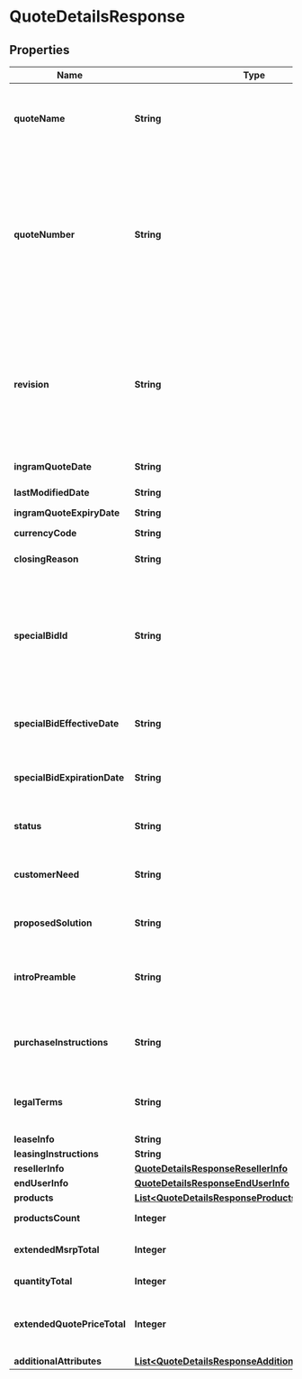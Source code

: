 

# QuoteDetailsResponse


## Properties

| Name | Type | Description | Notes |
|------------ | ------------- | ------------- | -------------|
|**quoteName** | **String** | Quote Name given to quote by sales team or system generated.  Generally used as a reference to identify the quote. |  [optional] |
|**quoteNumber** | **String** | Unique identifier generated by Ingram Micro&#39;s CRM specific to each quote.  When applying a filter to the quoteNumber and including a partial quote number in the filter, all quotes containing any information included in the filter can be retrieved as a subset of all available customer quotes. |  [optional] |
|**revision** | **String** | When a quote has been revised and updated, the quote number remains the same throughout the lifecycle of the quote, however, a Revision number is updated for each revision of the quote.  The revision numbers is associated with the Unique Quote Number. |  [optional] |
|**ingramQuoteDate** | **String** | Date the Quote was initially Created. |  [optional] |
|**lastModifiedDate** | **String** | Date the Quote was last updated or modified. |  [optional] |
|**ingramQuoteExpiryDate** | **String** | Quote expiration date. |  [optional] |
|**currencyCode** | **String** | Three letter currency code. |  [optional] |
|**closingReason** | **String** | Closing Reason for quote. |  [optional] |
|**specialBidId** | **String** | Price discount identifyer to specify  a pricing discount that has been applied to the quote. If present - the priceDeviationStartDate and priceDeviationExpiryDate must be presented. Cisco refers to this as a Dart |  [optional] |
|**specialBidEffectiveDate** | **String** | If price discount has been applied to the quote - the starting date the discount begins. |  [optional] |
|**specialBidExpirationDate** | **String** | If a price discount has been applied to the quote - The date the discount expires and will no longer be applicable. |  [optional] |
|**status** | **String** | This refers to the primary status of the quote.  API responses will return |  [optional] |
|**customerNeed** | **String** | Details related to the customer&#39;s request for the quote entered by the sales representative or system generated. |  [optional] |
|**proposedSolution** | **String** | Ingram Micro proposed solution and summary of quote. |  [optional] |
|**introPreamble** | **String** | Introductory paragraph included in each quote.  Legally required - must be included when presenting the quote details. |  [optional] |
|**purchaseInstructions** | **String** | Purchase instructions.  Legally required - must be included when presenting the quote details. |  [optional] |
|**legalTerms** | **String** | Legal terms -  Legally required - must be included when presenting the quote details. |  [optional] |
|**leaseInfo** | **String** | Lease information. |  [optional] |
|**leasingInstructions** | **String** | Leasing information |  [optional] |
|**resellerInfo** | [**QuoteDetailsResponseResellerInfo**](QuoteDetailsResponseResellerInfo.md) |  |  [optional] |
|**endUserInfo** | [**QuoteDetailsResponseEndUserInfo**](QuoteDetailsResponseEndUserInfo.md) |  |  [optional] |
|**products** | [**List&lt;QuoteDetailsResponseProductsInner&gt;**](QuoteDetailsResponseProductsInner.md) |  |  [optional] |
|**productsCount** | **Integer** | Total number of products included in the quote |  [optional] |
|**extendedMsrpTotal** | **Integer** | Total extended MSRP for all products included in the quote |  [optional] |
|**quantityTotal** | **Integer** | Total quantity of all items in the quote. |  [optional] |
|**extendedQuotePriceTotal** | **Integer** | Total amount of quoted price for all products in the quote including both solution products and suggested products. |  [optional] |
|**additionalAttributes** | [**List&lt;QuoteDetailsResponseAdditionalAttributesInner&gt;**](QuoteDetailsResponseAdditionalAttributesInner.md) |  |  [optional] |



